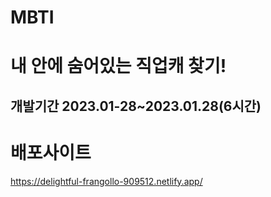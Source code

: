 # MBTI
# 내 안에 숨어있는 직업캐 찾기!
##  개발기간 2023.01-28~2023.01.28(6시간)

# 배포사이트
<https://delightful-frangollo-909512.netlify.app/>
